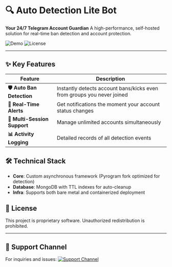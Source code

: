 # 🔍 Auto Detection Lite Bot

**Your 24/7 Telegram Account Guardian**
A high-performance, self-hosted solution for real-time ban detection and account protection.

![Demo](https://img.shields.io/badge/DEMO-COMING_SOON-blue)
![License](https://img.shields.io/badge/License-Proprietary-red)

---

## ✨ Key Features

| Feature | Description |
|---------|-------------|
| **🛡️ Auto Ban Detection** | Instantly detects account bans/kicks even from groups you never joined |
| **🔔 Real-Time Alerts** | Get notifications the moment your account status changes |
| **👥 Multi-Session Support** | Manage unlimited accounts simultaneously |
| **📊 Activity Logging** | Detailed records of all detection events |

## 🛠️ Technical Stack

- **Core**: Custom asynchronous framework (Pyrogram fork optimized for detection)
- **Database**: MongoDB with TTL indexes for auto-cleanup
- **Infra**: Supports both bare metal and containerized deployment

## 📜 License
This project is proprietary software. Unauthorized redistribution is prohibited.

---

## 💬 Support Channel
For inquiries and issues:
[![Support Channel](https://img.shields.io/badge/SUPPORT_CHANNEL-Telegram-blue)](https://t.me/RendyProjects)

